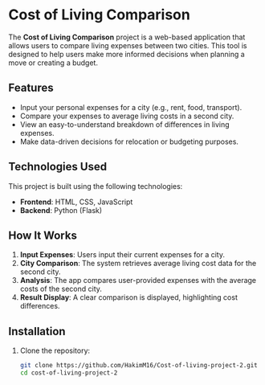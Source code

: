 # Cost of Living Comparison

The **Cost of Living Comparison** project is a web-based application that allows users to compare living expenses between two cities. This tool is designed to help users make more informed decisions when planning a move or creating a budget.

## Features

- Input your personal expenses for a city (e.g., rent, food, transport).
- Compare your expenses to average living costs in a second city.
- View an easy-to-understand breakdown of differences in living expenses.
- Make data-driven decisions for relocation or budgeting purposes.

## Technologies Used

This project is built using the following technologies:

- **Frontend**: HTML, CSS, JavaScript
- **Backend**: Python (Flask)

## How It Works

1. **Input Expenses**: Users input their current expenses for a city.
2. **City Comparison**: The system retrieves average living cost data for the second city.
3. **Analysis**: The app compares user-provided expenses with the average costs of the second city.
4. **Result Display**: A clear comparison is displayed, highlighting cost differences.

## Installation

1. Clone the repository:
   ```bash
   git clone https://github.com/HakimM16/Cost-of-living-project-2.git
   cd cost-of-living-project-2
